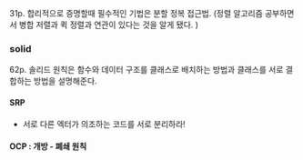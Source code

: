 31p. 합리적으로 증명할때 필수적인 기법은 분할 정복 접근법. (정렬 알고리즘 공부하면서 병합 저렬과 퀵 정렬과 연관이 있다는 것을 알게 됐다. )


### solid

62p. 솔리드 원칙은 함수와 데이터 구조를 클래스로 배치하는 방법과 클래스를 서로 결합하는 방법을 설명해준다. 


#### SRP 
- 서로 다른 엑터가 의조하는 코드를 서로 분리하라! 


#### OCP : 개방 - 폐쇄 원칙 